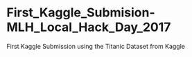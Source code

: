 # First_Kaggle_Submision-MLH_Local_Hack_Day_2017
First Kaggle Submission using the Titanic Dataset from Kaggle 
